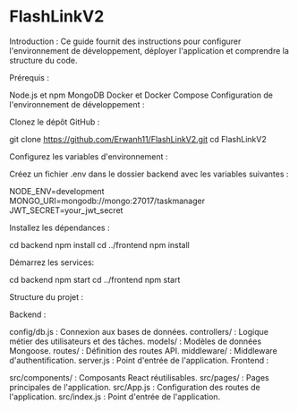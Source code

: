 # FlashLinkV2

Introduction :
Ce guide fournit des instructions pour configurer l'environnement de développement, déployer l'application et comprendre la structure du code.

Prérequis :

Node.js et npm
MongoDB
Docker et Docker Compose
Configuration de l'environnement de développement :

Clonez le dépôt GitHub :

git clone https://github.com/Erwanh11/FlashLinkV2.git
cd FlashLinkV2

Configurez les variables d'environnement :

Créez un fichier .env dans le dossier backend avec les variables suivantes :

NODE_ENV=development
MONGO_URI=mongodb://mongo:27017/taskmanager
JWT_SECRET=your_jwt_secret

Installez les dépendances :

cd backend
npm install
cd ../frontend
npm install

Démarrez les services:

cd backend
npm start
cd ../frontend
npm start

Structure du projet :

Backend :

config/db.js : Connexion aux bases de données.
controllers/ : Logique métier des utilisateurs et des tâches.
models/ : Modèles de données Mongoose.
routes/ : Définition des routes API.
middleware/ : Middleware d'authentification.
server.js : Point d'entrée de l'application.
Frontend :

src/components/ : Composants React réutilisables.
src/pages/ : Pages principales de l'application.
src/App.js : Configuration des routes de l'application.
src/index.js : Point d'entrée de l'application.